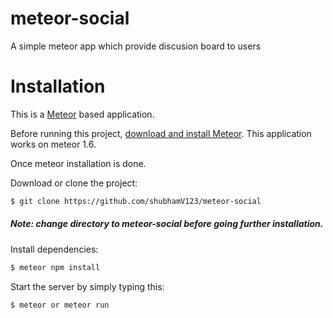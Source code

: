 # meteor-social
A simple meteor app which provide discusion board to users

# Installation

This is a [Meteor](https://www.meteor.com/) based application.

Before running this project, [download and install Meteor](https://www.meteor.com/install).
This application works on meteor 1.6.

Once meteor installation is done.

Download or clone the project:

```bash
$ git clone https://github.com/shubhamV123/meteor-social
```

##### Note: change directory to meteor-social before going further installation.


Install dependencies:

```bash
$ meteor npm install
```

Start the server by simply typing this:

```bash
$ meteor or meteor run
```
